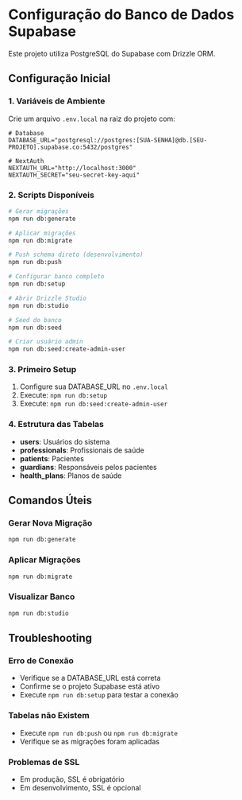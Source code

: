 # Configuração do Banco de Dados Supabase

Este projeto utiliza PostgreSQL do Supabase com Drizzle ORM.

## Configuração Inicial

### 1. Variáveis de Ambiente

Crie um arquivo `.env.local` na raiz do projeto com:

```env
# Database
DATABASE_URL="postgresql://postgres:[SUA-SENHA]@db.[SEU-PROJETO].supabase.co:5432/postgres"

# NextAuth
NEXTAUTH_URL="http://localhost:3000"
NEXTAUTH_SECRET="seu-secret-key-aqui"
```

### 2. Scripts Disponíveis

```bash
# Gerar migrações
npm run db:generate

# Aplicar migrações
npm run db:migrate

# Push schema direto (desenvolvimento)
npm run db:push

# Configurar banco completo
npm run db:setup

# Abrir Drizzle Studio
npm run db:studio

# Seed do banco
npm run db:seed

# Criar usuário admin
npm run db:seed:create-admin-user
```

### 3. Primeiro Setup

1. Configure sua DATABASE_URL no `.env.local`
2. Execute: `npm run db:setup`
3. Execute: `npm run db:seed:create-admin-user`

### 4. Estrutura das Tabelas

- **users**: Usuários do sistema
- **professionals**: Profissionais de saúde
- **patients**: Pacientes
- **guardians**: Responsáveis pelos pacientes
- **health_plans**: Planos de saúde

## Comandos Úteis

### Gerar Nova Migração
```bash
npm run db:generate
```

### Aplicar Migrações
```bash
npm run db:migrate
```

### Visualizar Banco
```bash
npm run db:studio
```

## Troubleshooting

### Erro de Conexão
- Verifique se a DATABASE_URL está correta
- Confirme se o projeto Supabase está ativo
- Execute `npm run db:setup` para testar a conexão

### Tabelas não Existem
- Execute `npm run db:push` ou `npm run db:migrate`
- Verifique se as migrações foram aplicadas

### Problemas de SSL
- Em produção, SSL é obrigatório
- Em desenvolvimento, SSL é opcional 